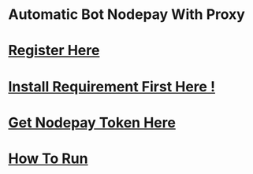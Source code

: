 # Automatic Bot Nodepay With Proxy
# [Register Here](https://app.nodepay.ai/register?ref=uFqnphofgM3i21N)
# [Install Requirement First Here !](https://github.com/ylasgamers/nodepay/blob/main/Requirements.md)
# [Get Nodepay Token Here](https://github.com/ylasgamers/nodepay/blob/main/getnptoken.md)
# [How To Run](https://github.com/ylasgamers/nodepay/blob/main/howrun.md)
